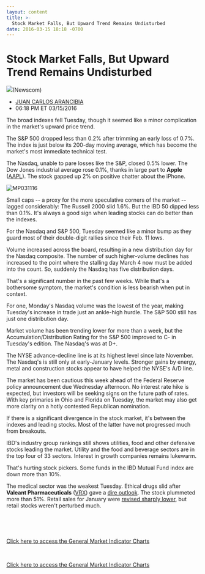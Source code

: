 ```yaml
---
layout: content
title: >-
  Stock Market Falls, But Upward Trend Remains Undisturbed
date: 2016-03-15 18:18 -0700
---
```



Stock Market Falls, But Upward Trend Remains Undisturbed
=========================================================


![](https://www.investors.com/wp-content/uploads/2016/03/BIGPIC-031516-newscom.jpg)(Newscom)



* [JUAN CARLOS ARANCIBIA](https://www.investors.com/author/arancibiaj/ "Posts by JUAN CARLOS ARANCIBIA")
* 06:18 PM ET 03/15/2016




The broad indexes fell Tuesday, though it seemed like a minor complication in the market's upward price trend.


The S&P 500 dropped less than 0.2% after trimming an early loss of 0.7%. The index is just below its 200-day moving average, which has become the market's most immediate technical test.


The Nasdaq, unable to pare losses like the S&P, closed 0.5% lower. The Dow Jones industrial average rose 0.1%, thanks in large part to **Apple** ([AAPL](https://research.investors.com/quote.aspx?symbol=AAPL)). The stock gapped up 2% on positive chatter about the iPhone.


![MP031116](https://www.investors.com/wp-content/uploads/2016/03/MP031116-3-199x300.jpg)


Small caps -- a proxy for the more speculative corners of the market -- lagged considerably: The Russell 2000 slid 1.6%. But the IBD 50 dipped less than 0.1%. It's always a good sign when leading stocks can do better than the indexes.


For the Nasdaq and S&P 500, Tuesday seemed like a minor bump as they guard most of their double-digit rallies since their Feb. 11 lows.


Volume increased across the board, resulting in a new distribution day for the Nasdaq composite. The number of such higher-volume declines has increased to the point where the stalling day March 4 now must be added into the count. So, suddenly the Nasdaq has five distribution days.


That's a significant number in the past few weeks. While that's a bothersome symptom, the market's condition is less bearish when put in context.


For one, Monday's Nasdaq volume was the lowest of the year, making Tuesday's increase in trade just an ankle-high hurdle. The S&P 500 still has just one distribution day.


Market volume has been trending lower for more than a week, but the Accumulation/Distribution Rating for the S&P 500 improved to C- in Tuesday's edition. The Nasdaq's was at D+.


The NYSE advance-decline line is at its highest level since late November. The Nasdaq's is still only at early-January levels. Stronger gains by energy, metal and construction stocks appear to have helped the NYSE's A/D line.


The market has been cautious this week ahead of the Federal Reserve policy announcement due Wednesday afternoon. No interest rate hike is expected, but investors will be seeking signs on the future path of rates. With key primaries in Ohio and Florida on Tuesday, the market may also get more clarity on a hotly contested Republican nomination.


If there is a significant divergence in the stock market, it's between the indexes and leading stocks. Most of the latter have not progressed much from breakouts.


IBD's industry group rankings still shows utilities, food and other defensive stocks leading the market. Utility and the food and beverage sectors are in the top four of 33 sectors. Interest in growth companies remains lukewarm.


That's hurting stock pickers. Some funds in the IBD Mutual Fund index are down more than 10%.


The medical sector was the weakest Tuesday. Ethical drugs slid after **Valeant Pharmaceuticals** ([VRX](https://research.investors.com/quote.aspx?symbol=VRX)) gave a [dire outlook](https://www.investors.com/news/technology/valeant-stock-plummets-as-guidance-slashed-after-q4-earnings-miss/). The stock plummeted more than 51%. Retail sales for January were [revised sharply lower](https://www.investors.com/news/economy/retail-sales-slip-0-1-in-february-but-january-is-the-real-story/), but retail stocks weren't perturbed much.


 


 


[Click here to access the General Market Indicator Charts](https://www.investors.com/wp-content/uploads/2016/03/GMI_031716.pdf)


 


[Click here to access the General Market Indicator Charts](https://www.investors.com/wp-content/uploads/2016/03/GMI_031616.pdf)




